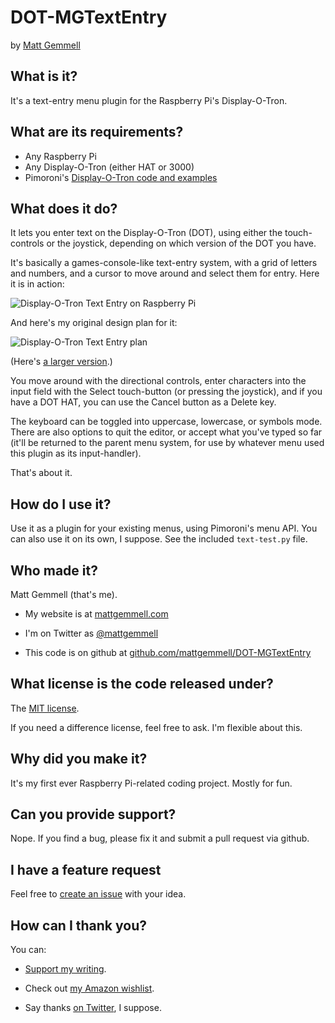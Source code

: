 # DOT-MGTextEntry

by [Matt Gemmell](http://mattgemmell.com/)


## What is it?

It's a text-entry menu plugin for the Raspberry Pi's Display-O-Tron.


## What are its requirements?

- Any Raspberry Pi
- Any Display-O-Tron (either HAT or 3000)
- Pimoroni's [Display-O-Tron code and examples](https://github.com/pimoroni/dot3k/)


## What does it do?

It lets you enter text on the Display-O-Tron (DOT), using either the touch-controls or the joystick, depending on which version of the DOT you have.

It's basically a games-console-like text-entry system, with a grid of letters and numbers, and a cursor to move around and select them for entry. Here it is in action:

![Display-O-Tron Text Entry on Raspberry Pi](https://c2.staticflickr.com/2/1704/25021496493_aca0d6de99_c.jpg)

And here's my original design plan for it:

![Display-O-Tron Text Entry plan](https://c2.staticflickr.com/2/1565/25529423232_1f80472949_c.jpg)

(Here's [a larger version](https://www.flickr.com/photos/mattgemmell/25529423232/).)

You move around with the directional controls, enter characters into the input field with the Select touch-button (or pressing the joystick), and if you have a DOT HAT, you can use the Cancel button as a Delete key.

The keyboard can be toggled into uppercase, lowercase, or symbols mode. There are also options to quit the editor, or accept what you've typed so far (it'll be returned to the parent menu system, for use by whatever menu used this plugin as its input-handler).

That's about it.


## How do I use it?

Use it as a plugin for your existing menus, using Pimoroni's menu API. You can also use it on its own, I suppose. See the included `text-test.py` file.


## Who made it?

Matt Gemmell (that's me).

- My website is at [mattgemmell.com](http://mattgemmell.com)

- I'm on Twitter as [@mattgemmell](http://twitter.com/mattgemmell)

- This code is on github at [github.com/mattgemmell/DOT-MGTextEntry](http://github.com/mattgemmell/DOT-MGTextEntry)


## What license is the code released under?

The [MIT license](http://choosealicense.com/licenses/mit/).

If you need a difference license, feel free to ask. I'm flexible about this.


## Why did you make it?

It's my first ever Raspberry Pi-related coding project. Mostly for fun.


## Can you provide support?

Nope. If you find a bug, please fix it and submit a pull request via github.


## I have a feature request

Feel free to [create an issue](https://github.com/mattgemmell/DOT-MGTextEntry/issues) with your idea.


## How can I thank you?

You can:

- [Support my writing](http://mattgemmell.com/support-me/).

- Check out [my Amazon wishlist](http://www.amazon.co.uk/registry/wishlist/1BGIQ6Z8GT06F).

- Say thanks [on Twitter](http://twitter.com/mattgemmell), I suppose.
